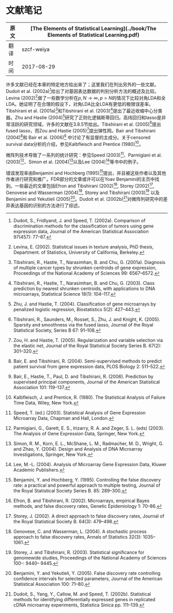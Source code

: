 # 文献笔记

| 原文   | [The Elements of Statistical Learning](../book/The Elements of Statistical Learning.pdf) |
| ---- | ---------------------------------------- |
| 翻译   | szcf-weiya                               |
| 时间   | 2017-08-29                   |

许多文献已经在本章的特定地方给出来了；这里我们在列出另外的一些文献。Dudoit et al. (2002a)[^1]给出了对基因表达数据的判别分析方法的概述及比较。Levina (2002)[^2]做了一些数学分析在$p, N\rightarrow \infty, p>N$的情况下比较对角LDA和全LDA。她证明了在合理的假设下，对角LDA比全LDA有更低的极限误差率。Tibshirani et al. (2001a)[^3]和Tibshirani et al. (2003)[^4]提出了最近收缩中心分类器。Zhu and Hastie (2004)[^5]研究了正则化逻辑斯蒂回归。高纬回归和lasso是非常活跃的研究领域，许多的文献在3.8.5节给出。Tibshirani et al. (2005)[^6]提出fused lasso，而Zou and Hastie (2005)[^7]提出弹性网。Bair and Tibshirani (2004)[^8]和 Bair et al. (2006)[^9] 中讨论了有监督的主成分。关于censored survival data分析的介绍，参见Kalbfleisch and Prentice (1980)[^10]。

微阵列技术导致了一系列的统计研究：参见Speed (2003)[^11]、Parmigiani et al. (2003)[^12]、Simon et al. (2004)[^13]以及Lee (2004)[^14]等书中的例子。

错误发现率由Benjamini and Hochberg (1995)[^15]提出，并且被这些作者以及其他作者进行研究和推广。FDR部分的文章或许可以在Yoav Benjamini的主页中找到。一些最近的文章包括Efron and Tibshirani (2002)[^16], Storey (2002)[^17], Genovese and Wasserman (2004)[^18], Storey and Tibshirani (2003)[^19] 以及 Benjamini and Yekutieli (2005)[^20]。Dudoit et al. (2002b)[^21]对微阵列研究中的差异表达基因的识别的方法进行了综述。

[^1]: Dudoit, S., Fridlyand, J. and Speed, T. (2002a). Comparison of discrimination methods for the classification of tumors using gene expression data, Journal of the American Statistical Association 97(457): 77–87.
[^2]: Levina, E. (2002). Statistical issues in texture analysis, PhD thesis, Department. of Statistics, University of California, Berkeley.
[^3]: Tibshirani, R., Hastie, T., Narasimhan, B. and Chu, G. (2001a). Diagnosis of multiple cancer types by shrunken centroids of gene expression, Proceedings of the National Academy of Sciences 99: 6567–6572.
[^4]: Tibshirani, R., Hastie, T., Narasimhan, B. and Chu, G. (2003). Class prediction by nearest shrunken centroids, with applications to DNA microarrays, Statistical Science 18(1): 104–117.
[^5]: Zhu, J. and Hastie, T. (2004). Classification of gene microarrays by penalized logistic regression, Biostatistics 5(2): 427–443.
[^6]: Tibshirani, R., Saunders, M., Rosset, S., Zhu, J. and Knight, K. (2005). Sparsity and smoothness via the fused lasso, Journal of the Royal Statistical Society, Series B 67: 91–108.
[^7]: Zou, H. and Hastie, T. (2005). Regularization and variable selection via the elastic net, Journal of the Royal Statistical Society Series B. 67(2): 301–320.
[^8]: Bair, E. and Tibshirani, R. (2004). Semi-supervised methods to predict patient survival from gene expression data, PLOS Biology 2: 511–522.
[^9]: Bair, E., Hastie, T., Paul, D. and Tibshirani, R. (2006). Prediction by supervised principal components, Journal of the American Statistical Association 101: 119–137.
[^10]: Kalbfleisch, J. and Prentice, R. (1980). The Statistical Analysis of Failure Time Data, Wiley, New York.
[^11]: Speed, T. (ed.) (2003). Statistical Analysis of Gene Expression Microarray Data, Chapman and Hall, London.
[^12]: Parmigiani, G., Garett, E. S., Irizarry, R. A. and Zeger, S. L. (eds) (2003). The Analysis of Gene Expression Data, Springer, New York.
[^13]: Simon, R. M., Korn, E. L., McShane, L. M., Radmacher, M. D., Wright, G. and Zhao, Y. (2004). Design and Analysis of DNA Microarray Investigations, Springer, New York.
[^14]: Lee, M.-L. (2004). Analysis of Microarray Gene Expression Data, Kluwer Academic Publishers.
[^15]: Benjamini, Y. and Hochberg, Y. (1995). Controlling the false discovery rate: a practical and powerful approach to multiple testing, Journal of the Royal Statistical Society Series B. 85: 289–300.
[^16]: Efron, B. and Tibshirani, R. (2002). Microarrays, empirical Bayes methods, and false discovery rates, Genetic Epidemiology 1: 70–86.
[^17]: Storey, J. (2002). A direct approach to false discovery rates, Journal of the Royal Statistical Society B. 64(3): 479–498.
[^18]: Genovese, C. and Wasserman, L. (2004). A stochastic process approach to false discovery rates, Annals of Statistics 32(3): 1035–1061.
[^19]: Storey, J. and Tibshirani, R. (2003). Statistical significance for genomewide studies, Proceedings of the National Academy of Sciences 100-: 9440– 9445.
[^20]: Benjamini, Y. and Yekutieli, Y. (2005). False discovery rate controlling confidence intervals for selected parameters, Journal of the American Statistical Association 100: 71–80.
[^21]: Dudoit, S., Yang, Y., Callow, M. and Speed, T. (2002b). Statistical methods for identifying differentially expressed genes in replicated cDNA microarray experiments, Statistica Sinica pp. 111–139.
